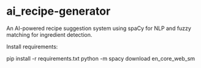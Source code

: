# ai_recipe-generator

An AI-powered recipe suggestion system using spaCy for NLP and fuzzy matching for ingredient detection.

Install requirements:


pip install -r requirements.txt
python -m spacy download en_core_web_sm
